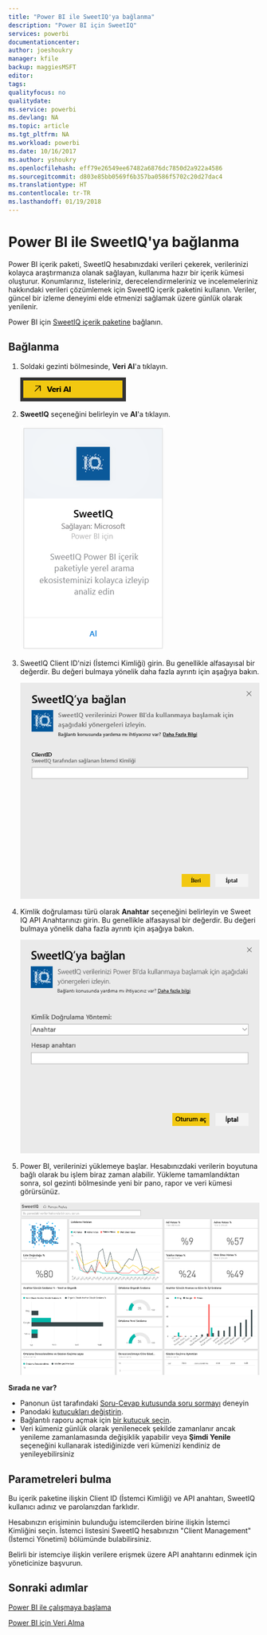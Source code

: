 ```yaml
---
title: "Power BI ile SweetIQ'ya bağlanma"
description: "Power BI için SweetIQ"
services: powerbi
documentationcenter: 
author: joeshoukry
manager: kfile
backup: maggiesMSFT
editor: 
tags: 
qualityfocus: no
qualitydate: 
ms.service: powerbi
ms.devlang: NA
ms.topic: article
ms.tgt_pltfrm: NA
ms.workload: powerbi
ms.date: 10/16/2017
ms.author: yshoukry
ms.openlocfilehash: eff79e26549ee67482a6876dc7850d2a922a4586
ms.sourcegitcommit: d803e85bb0569f6b357ba0586f5702c20d27dac4
ms.translationtype: HT
ms.contentlocale: tr-TR
ms.lasthandoff: 01/19/2018
---
```

# <a name="connect-to-sweetiq-with-power-bi"></a>Power BI ile SweetIQ'ya bağlanma
Power BI içerik paketi, SweetIQ hesabınızdaki verileri çekerek, verilerinizi kolayca araştırmanıza olanak sağlayan, kullanıma hazır bir içerik kümesi oluşturur. Konumlarınız, listeleriniz, derecelendirmeleriniz ve incelemeleriniz hakkındaki verileri çözümlemek için SweetIQ içerik paketini kullanın. Veriler, güncel bir izleme deneyimi elde etmenizi sağlamak üzere günlük olarak yenilenir.

Power BI için [SweetIQ içerik paketine](https://app.powerbi.com/groups/me/getdata/services/sweetiq) bağlanın.

## <a name="how-to-connect"></a>Bağlanma
1. Soldaki gezinti bölmesinde, **Veri Al**'a tıklayın.
   
    ![](media/service-connect-to-sweetiq/getdata.png)
2. **SweetIQ** seçeneğini belirleyin ve **Al**'a tıklayın.
   
    ![](media/service-connect-to-sweetiq/sweetiq.png)
3. SweetIQ Client ID'nizi (İstemci Kimliği) girin. Bu genellikle alfasayısal bir değerdir. Bu değeri bulmaya yönelik daha fazla ayrıntı için aşağıya bakın.
   
    ![](media/service-connect-to-sweetiq/parameter.png)
4. Kimlik doğrulaması türü olarak **Anahtar** seçeneğini belirleyin ve Sweet IQ API Anahtarınızı girin. Bu genellikle alfasayısal bir değerdir. Bu değeri bulmaya yönelik daha fazla ayrıntı için aşağıya bakın.
   
    ![](media/service-connect-to-sweetiq/credentials.png)
5. Power BI, verilerinizi yüklemeye başlar. Hesabınızdaki verilerin boyutuna bağlı olarak bu işlem biraz zaman alabilir. Yükleme tamamlandıktan sonra, sol gezinti bölmesinde yeni bir pano, rapor ve veri kümesi görürsünüz.
   
    ![](media/service-connect-to-sweetiq/dashboard.png)

**Sırada ne var?**

* Panonun üst tarafındaki [Soru-Cevap kutusunda soru sormayı](power-bi-q-and-a.md) deneyin
* Panodaki [kutucukları değiştirin](service-dashboard-edit-tile.md).
* Bağlantılı raporu açmak için [bir kutucuk seçin](service-dashboard-tiles.md).
* Veri kümeniz günlük olarak yenilenecek şekilde zamanlanır ancak yenileme zamanlamasında değişiklik yapabilir veya **Şimdi Yenile** seçeneğini kullanarak istediğinizde veri kümenizi kendiniz de yenileyebilirsiniz

## <a name="finding-parameters"></a>Parametreleri bulma
Bu içerik paketine ilişkin Client ID (İstemci Kimliği) ve API anahtarı, SweetIQ kullanıcı adınız ve parolanızdan farklıdır.

Hesabınızın erişiminin bulunduğu istemcilerden birine ilişkin İstemci Kimliğini seçin. İstemci listesini SweetIQ hesabınızın "Client Management" (İstemci Yönetimi) bölümünde bulabilirsiniz.

Belirli bir istemciye ilişkin verilere erişmek üzere API anahtarını edinmek için yöneticinize başvurun.

## <a name="next-steps"></a>Sonraki adımlar
[Power BI ile çalışmaya başlama](service-get-started.md)

[Power BI için Veri Alma](service-get-data.md)

